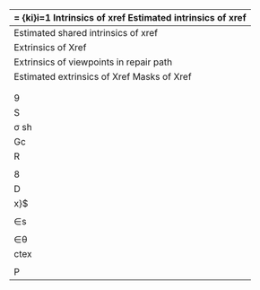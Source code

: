 | = {ki}i=1 Intrinsics of xref Estimated intrinsics of xref |
| --- |
| Estimated shared intrinsics of xref |
| Extrinsics of Xref |
| Extrinsics of viewpoints in repair path |
| Estimated extrinsics of Xref Masks of Xref |
|  | Center location of Gaussian |
|  | Rotation quaternion of Gaussian |
| 9 |  |
| S | Scale vector of Gaussian |
| σ sh | Opacity of Gaussian |
| Gc | Spherical harmonic coefficients of Gaussia Coarse 3D Gaussians |
| R |  |
|  | Diff usion based Gaussian repair model |
| 8 | Latent diff usion encoder of R |
| D | Latent diffusion decoder of R |
| x}$ | Degraded rendering |
|  | Image repaired by R |
| ∈s | 3D Noise added to attributes of Gc |
|  | 2D Gaussian noise for fi ne-tuning |
| ∈θ | 2D Noise predicted by R |
| ctex |  |
|  | Object-specific language prompt |
| P | Coarse point cloud predicted by DUSt3R |